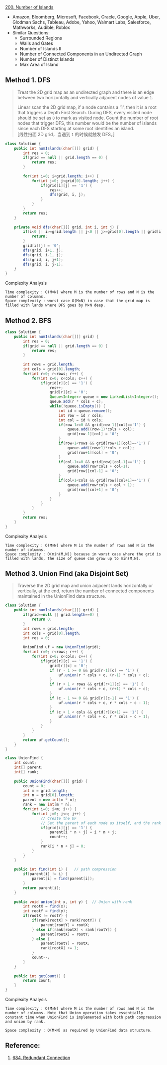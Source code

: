 [200. Number of Islands](https://leetcode.com/problems/number-of-islands/)

* Amazon, Bloomberg, Microsoft, Facebook, Oracle, Google, Apple, Uber, Glodman Sachs, Tableau, Adobe, Yahoo, Walmart Labs, Salesforce, Mathworks, Audible, Roblox
* Similar Questions:
    * Surrounded Regions
    * Walls and Gates
    * Number of Islands II
    * Number of Connected Components in an Undirected Graph
    * Number of Distinct Islands
    * Max Area of Island
    
    
## Method 1. DFS
> Treat the 2D grid map as an undirected graph and there is an edge between two horizontally and vertically adjacent nodes of value `1`. 
>
> Linear scan the 2D grid map, if a node contains a '1', then it is a root that triggers a Depth First Search.
> During DFS, every visited node should be set as `0` to mark as visited node. Count the number of root nodes that trigger DFS, this number would be the number of islands since each DFS starting at some root identifies an island.                 
> [线性扫面 2D grid，当遇到 `1` 的时候就触发 DFS。]
```java 
class Solution {
    public int numIslands(char[][] grid) {
        int res = 0;
        if(grid == null || grid.length == 0) {
            return res;
        }
        
        for(int i=0; i<grid.length; i++) {
            for(int j=0; j<grid[0].length; j++) {
                if(grid[i][j] == '1') {
                    res++;
                    dfs(grid, i, j);
                }
            }
        }
        return res;
    }
    
    private void dfs(char[][] grid, int i, int j) {
        if(i<0 || i>=grid.length || j<0 || j>=grid[0].length || grid[i][j]=='0') {
            return;
        }
        grid[i][j] = '0';
        dfs(grid, i+1, j);
        dfs(grid, i-1, j);
        dfs(grid, i, j+1);
        dfs(grid, i, j-1);
    }
}
```
Complexity Analysis

    Time complexity : O(M×N) where M is the number of rows and N is the number of columns.
    Space complexity : worst case O(M×N) in case that the grid map is filled with lands where DFS goes by M×N deep.


## Method 2. BFS
```java 
class Solution {
    public int numIslands(char[][] grid) {
        int res = 0;
        if(grid == null || grid.length == 0) {
            return res;
        }
        
        int rows = grid.length;
        int cols = grid[0].length;
        for(int r=0; r<rows; r++) {
            for(int c=0; c<cols; c++) {
                if(grid[r][c] == '1') {
                    res++;
                    grid[r][c] = '0';
                    Queue<Integer> queue = new LinkedList<Integer>();
                    queue.add(r * cols + c);
                    while(!queue.isEmpty()) {
                        int id = queue.remove();
                        int row = id / cols;
                        int col = id % cols;
                        if(row-1>=0 && grid[row-1][col]=='1') {
                            queue.add((row-1)*cols + col);
                            grid[row-1][col] = '0';
                        }
                        if(row+1<rows && grid[row+1][col]=='1') {
                            queue.add((row+1)*cols + col);
                            grid[row+1][col] = '0';
                        }
                        if(col-1>=0 && grid[row][col-1]=='1') {
                            queue.add(row*cols + col-1);
                            grid[row][col-1] = '0';
                        }
                        if(col+1<cols && grid[row][col+1]=='1') {
                            queue.add(row*cols + col + 1);
                            grid[row][col+1] = '0';
                        }
                    }
                }
            }
        }
        return res;
    }
}
```
Complexity Analysis

    Time complexity : O(M×N) where M is the number of rows and N is the number of columns.
    Space complexity : O(min(M,N)) because in worst case where the grid is filled with lands, the size of queue can grow up to min(M,N).


## Method 3. Union Find (aka Disjoint Set)
> Traverse the 2D grid map and union adjacent lands horizontally or vertically, at the end, return the number of 
> connected components maintained in the UnionFind data structure.

```java 
class Solution {
    public int numIslands(char[][] grid) {
        if(grid==null || grid.length==0) {
            return 0;
        }
        int rows = grid.length;
        int cols = grid[0].length;
        int res = 0;
        
        UnionFind uf = new UnionFind(grid);
        for(int r=0; r<rows; r++) {
            for(int c=0; c<cols; c++) {
                if(grid[r][c] == '1') {
                    grid[r][c] = '0';
                    if (r - 1 >= 0 && grid[r-1][c] == '1') {
                        uf.union(r * cols + c, (r-1) * cols + c);
                    }
                    if (r + 1 < rows && grid[r+1][c] == '1') {
                        uf.union(r * cols + c, (r+1) * cols + c);
                    }
                    if (c - 1 >= 0 && grid[r][c-1] == '1') {
                        uf.union(r * cols + c, r * cols + c - 1);
                    }
                    if (c + 1 < cols && grid[r][c+1] == '1') {
                        uf.union(r * cols + c, r * cols + c + 1);
                    }
                }
            }
        }
        return uf.getCount();
    }
}

class UnionFind {
    int count;
    int[] parent;
    int[] rank;
    
    public UnionFind(char[][] grid) {
        count = 0;
        int m = grid.length;
        int n = grid[0].length;
        parent = new int[m * n];
        rank = new int[m * n];
        for(int i=0; i<m; i++) {
            for(int j=0; j<n; j++) {
                // Create the UF
                // Set the parent of each node as itself, and the rank to 0
                if(grid[i][j] == '1') {
                    parent[i * n + j] = i * n + j;
                    count++;
                }
                rank[i * n + j] = 0;
            }
        }
    }
    
    public int find(int i) {   // path compression
        if(parent[i] != i) {
            parent[i] = find(parent[i]);
        }
        return parent[i];
    }
    
    public void union(int x, int y) {  // Union with rank
        int rootX = find(x);
        int rootY = find(y);
        if(rootX != rootY) {
            if(rank[rootX] > rank[rootY]) {
                parent[rootY] = rootX;
            } else if(rank[rootX] < rank[rootY]) {
                parent[rootX] = rootY;
            } else {
                parent[rootY] = rootX;
                rank[rootX] += 1;
            }
            count--;
        }
    }
    
    public int getCount() {
        return count;
    }
}
```
Complexity Analysis

    Time complexity : O(M×N) where M is the number of rows and N is the number of columns. Note that Union operation takes essentially constant time when UnionFind is implemented with both path compression and union by rank.

    Space complexity : O(M×N) as required by UnionFind data structure.


## Reference:
1. [684. Redundant Connection](https://leetcode.com/articles/redundant-connection/#)